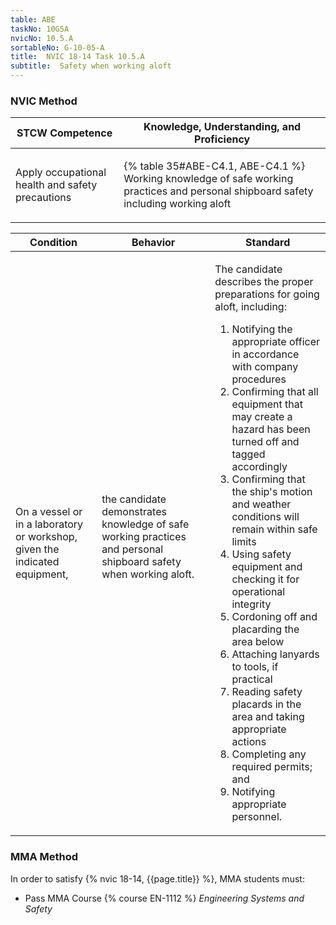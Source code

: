 ```yaml
---
table: ABE
taskNo: 10G5A
nvicNo: 10.5.A 
sortableNo: G-10-05-A
title:  NVIC 18-14 Task 10.5.A
subtitle:  Safety when working aloft
---
```






### NVIC Method

<a style="display:none;" onclick="togglevisibility('nvic_methods')" >Show NVIC method.</a>

<div id='nvic_methods' class='show'>

<table>
<thead>
<tr>
<th class='forty'> STCW Competence </th>
<th class='sixty'> Knowledge, Understanding, and Proficiency </th>
</tr>
</thead>

<tbody>
<tr><td markdown='1'>

Apply occupational health and safety precautions

</td><td markdown='1'>

{% table 35#ABE-C4.1, ABE-C4.1 %} Working knowledge of safe working practices and personal shipboard safety including working aloft

</td></tr>


</tbody>
</table>


<table>
<thead>
<tr><th class='twenty'>  Condition </th><th class='twenty'> Behavior </th><th  class='sixty'>Standard </th></tr>
</thead>
<tbody >



<tr><td markdown='1'>

On a vessel or in a laboratory or workshop, given the indicated equipment,

</td><td markdown='1'>

the candidate demonstrates knowledge of safe working practices and personal shipboard safety when working aloft.

<br>

<div class="tooltip" markdown='1'>



</div>


</td><td markdown='1'>

The candidate describes the proper preparations for going aloft, including: 

1. Notifying the appropriate officer in accordance with company procedures 
2. Confirming that all equipment that may create a hazard has been turned off and tagged accordingly
3. Confirming that the ship's motion and weather conditions will remain within safe limits
4. Using safety equipment and checking it for operational integrity
5. Cordoning off and placarding the area below
6. Attaching lanyards to tools, if practical
7. Reading safety placards in the area and taking appropriate actions
8. Completing any required permits; and 
9. Notifying appropriate personnel. 

</td></tr>
</tbody>
</table>
</div>


### MMA Method

In order to satisfy  {% nvic 18-14, {{page.title}}  %}, MMA students must:

* Pass MMA Course {% course EN-1112 %}  *Engineering Systems and Safety*